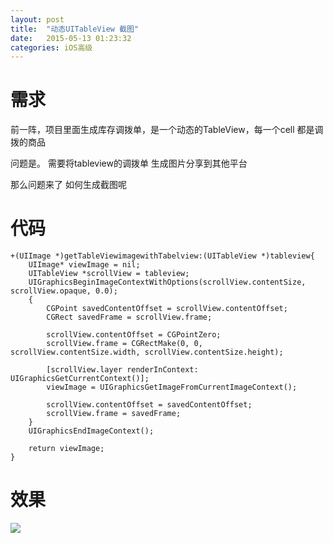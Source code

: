 ```yaml
---
layout: post
title:  "动态UITableView 截图"
date:   2015-05-13 01:23:32
categories: iOS高级
---
```


# 需求
前一阵，项目里面生成库存调拨单，是一个动态的TableView，每一个cell 都是调拨的商品

问题是。 需要将tableview的调拨单 生成图片分享到其他平台


那么问题来了  如何生成截图呢


# 代码

```
+(UIImage *)getTableViewimagewithTabelview:(UITableView *)tableview{
    UIImage* viewImage = nil;
    UITableView *scrollView = tableview;
    UIGraphicsBeginImageContextWithOptions(scrollView.contentSize, scrollView.opaque, 0.0);
    {
        CGPoint savedContentOffset = scrollView.contentOffset;
        CGRect savedFrame = scrollView.frame;
        
        scrollView.contentOffset = CGPointZero;
        scrollView.frame = CGRectMake(0, 0, scrollView.contentSize.width, scrollView.contentSize.height);
        
        [scrollView.layer renderInContext: UIGraphicsGetCurrentContext()];
        viewImage = UIGraphicsGetImageFromCurrentImageContext();
        
        scrollView.contentOffset = savedContentOffset;
        scrollView.frame = savedFrame;
    }
    UIGraphicsEndImageContext();
    
    return viewImage;
}
```

# 效果

![](http://ooo.0o0.ooo/2016/10/18/5806176691c1a.png)


